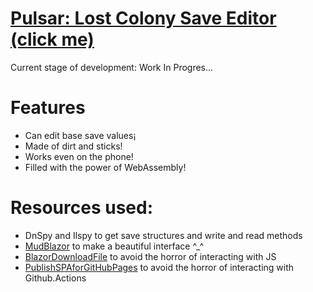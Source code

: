 # [Pulsar: Lost Colony Save Editor (click me)](https://badryuner.github.io/PLCSE/)
Current stage of development: Work In Progres...
# Features
- Can edit base save values¡
- Made of dirt and sticks!
- Works even on the phone!
- Filled with the power of WebAssembly!
# Resources used:
- DnSpy and Ilspy to get save structures and write and read methods
- [MudBlazor](https://www.mudblazor.com/) to make a beautiful interface ^_^
- [BlazorDownloadFile](https://github.com/arivera12/BlazorDownloadFile) to avoid the horror of interacting with JS
- [PublishSPAforGitHubPages](https://github.com/jsakamoto/PublishSPAforGitHubPages.Build) to avoid the horror of interacting with Github.Actions
